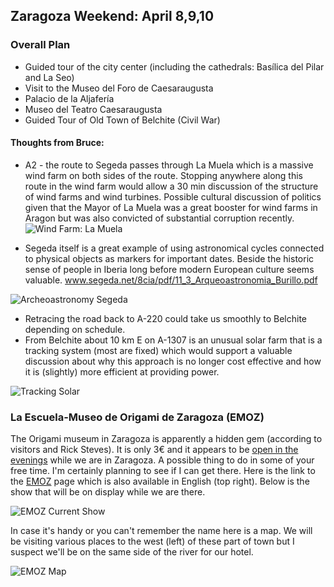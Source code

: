 ## Zaragoza Weekend: April 8,9,10

### Overall Plan

* Guided tour of the city center (including the cathedrals: Basílica del Pilar and La Seo)
* Visit to the Museo del Foro de Caesaraugusta
* Palacio de la Aljafería
* Museo del Teatro Caesaraugusta
* Guided Tour of Old Town of Belchite (Civil War)

#### Thoughts from Bruce:
* A2 - the route to Segeda passes through La Muela which is a massive wind farm on both sides of the route. Stopping anywhere along this route in the wind farm would allow a 30 min discussion of the structure of wind farms and wind turbines. Possible cultural discussion of politics given that the Mayor of La Muela was a great booster for wind farms in Aragon but was also convicted of substantial corruption recently.
![Wind Farm: La Muela](../imagesBarca22/LaMuelaWF.png)

* Segeda itself is a great example of using astronomical cycles connected to physical objects as markers for important dates. Beside the historic sense of people in Iberia long before modern European culture seems valuable. www.segeda.net/8cia/pdf/11_3_Arqueoastronomia_Burillo.pdf

![Archeoastronomy Segeda](../imagesBarca22/segedaAstronomy.jpg)
* Retracing the road back to A-220 could take us smoothly to Belchite depending on schedule.
* From Belchite about 10 km E on A-1307 is an unusual solar farm that is a tracking system (most are fixed) which would support a valuable discussion about why this approach is no longer cost effective and how it is (slightly) more efficient at providing power.

![Tracking Solar](../imagesBarca22/trackingSolar.png)

### La Escuela-Museo de Origami de Zaragoza (EMOZ)

The Origami museum in Zaragoza is apparently a hidden gem (according to visitors and Rick Steves). It is only 3&euro; and it appears to be [open in the evenings](http://www.emoz.es/horarios-y-tarifas/) while we are in Zaragoza. A possible thing to do in some of your free time. I'm certainly planning to see if I can get there. Here is the link to the [EMOZ](http://www.emoz.es/acerca-de-emoz/) page which is also available in English (top right). Below is the show that will be on display while we are there.

![EMOZ Current Show](../imagesBarca22/EMOZCurrent.jpg)

In case it's handy or you can't remember the name here is a map. We will be visiting various places to the west (left) of these part of town but I suspect we'll be on the same side of the river for our hotel.

![EMOZ Map](../imagesBarca22/EMOZMap.png)